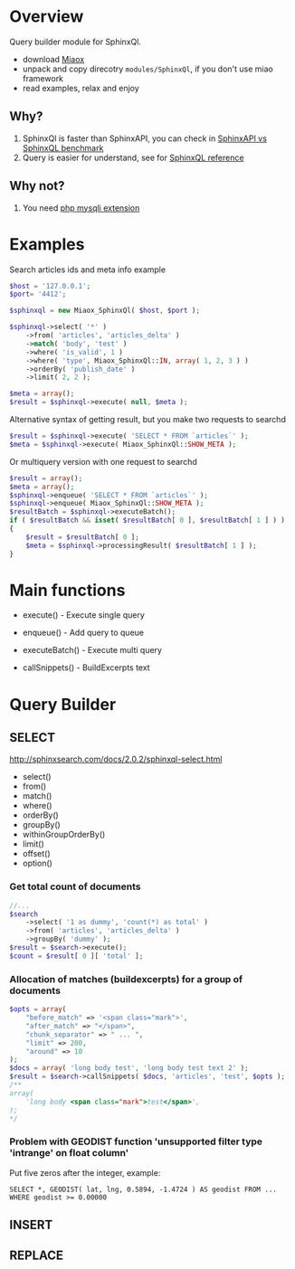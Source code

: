 # Overview
Query builder module for SphinxQl.

* download [Miaox](https://github.com/TheRatG/miaox/archive/master.zip)
* unpack and copy direcotry `modules/SphinxQl`, if you don't use miao framework
* read examples, relax and enjoy

## Why?
1. SphinxQl is faster than SphinxAPI, you can check in [SphinxAPI vs SphinxQL benchmark](http://sphinxsearch.com/blog/2010/04/25/sphinxapi-vs-sphinxql-benchmark)
2. Query is easier for understand, see for [SphinxQL reference](http://sphinxsearch.com/docs/2.0.2/sphinxql-reference.html)

## Why not?
1. You need [php mysqli extension](http://php.net/manual/en/book.mysqli.php)

# Examples

Search articles ids and meta info example

```php
$host = '127.0.0.1';
$port= '4412';

$sphinxql = new Miaox_SphinxQl( $host, $port );

$sphinxql->select( '*' )
    ->from( 'articles', 'articles_delta' )
    ->match( 'body', 'test' )
    ->where( 'is_valid', 1 )
    ->where( 'type', Miaox_SphinxQl::IN, array( 1, 2, 3 ) )
    ->orderBy( 'publish_date' )
    ->limit( 2, 2 );

$meta = array();
$result = $sphinxql->execute( null, $meta );
```

Alternative syntax of getting result, but you make two requests to searchd

```php
$result = $sphinxql->execute( 'SELECT * FROM `articles`' );
$meta = $sphinxql->execute( Miaox_SphinxQl::SHOW_META );
```

Or multiquery version with one request to searchd

```php
$result = array();
$meta = array();
$sphinxql->enqueue( 'SELECT * FROM `articles`' );
$sphinxql->enqueue( Miaox_SphinxQl::SHOW_META );
$resultBatch = $sphinxql->executeBatch();
if ( $resultBatch && isset( $resultBatch[ 0 ], $resultBatch[ 1 ] ) )
{
	$result = $resultBatch[ 0 ];
	$meta = $sphinxql->processingResult( $resultBatch[ 1 ] );
}
```


# Main functions
* execute() - Execute single query

* enqueue() - Add query to queue
* executeBatch() - Execute multi query

* callSnippets() - BuildExcerpts text

# Query Builder

## SELECT

http://sphinxsearch.com/docs/2.0.2/sphinxql-select.html

* select()
* from()
* match()
* where()
* orderBy()
* groupBy()
* withinGroupOrderBy()
* limit()
* offset()
* option()

### Get total count of documents

```php
//...
$search
    ->select( '1 as dummy', 'count(*) as total' )
    ->from( 'articles', 'articles_delta' )
    ->groupBy( 'dummy' );
$result = $search->execute();
$count = $result[ 0 ][ 'total' ];
```

### Allocation of matches (buildexcerpts) for a group of documents

```php
$opts = array(
    "before_match" => '<span class="mark">',
    "after_match" => "</span>",
    "chunk_separator" => " ... ",
    "limit" => 200,
    "around" => 10
);
$docs = array( 'long body test', 'long body test text 2' );
$result = $search->callSnippets( $docs, 'articles', 'test', $opts );
/**
array(
    'long body <span class="mark">test</span>',
);
*/
```

### Problem with GEODIST function 'unsupported filter type 'intrange' on float column'

Put five zeros after the integer, example:
```
SELECT *, GEODIST( lat, lng, 0.5894, -1.4724 ) AS geodist FROM ... WHERE geodist >= 0.00000
``` 


## INSERT

## REPLACE
